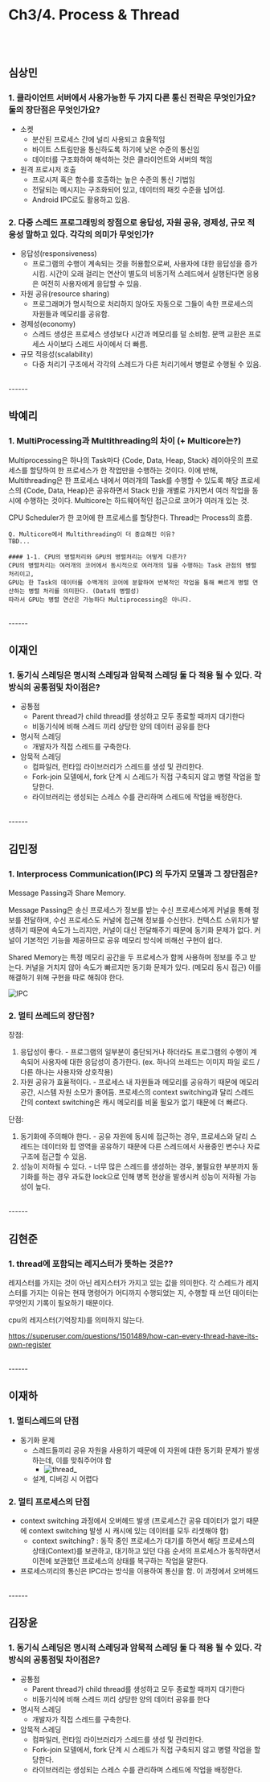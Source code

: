 # Ch3/4. Process & Thread 

<br>
<br>

## 심상민
### 1. 클라이언트 서버에서 사용가능한 두 가지 다른 통신 전략은 무엇인가요? 둘의 장단점은 무엇인가요?

- 소켓
	- 분산된 프로세스 간에 널리 사용되고 효율적임
	- 바이트 스트림만을 통신하도록 하기에 낮은 수준의 통신임
	- 데이터를 구조화하여 해석하는 것은 클라이언트와 서버의 책임 
- 원격 프로시저 호출
	- 프로시저 혹은 함수를 호출하는 높은 수준의 통신 기법임
	- 전달되는 메시지는 구조화되어 있고, 데이터의 패킷 수준을 넘어섬.
	- Android IPC로도 활용하고 있음.  
	
### 2. 다중 스레드 프로그래밍의 장점으로 응답성, 자원 공유, 경제성, 규모 적응성 말하고 있다. 각각의 의미가 무엇인가?

- 응답성(responsiveness)
	- 프로그램의 수행이 계속되는 것을 허용함으로써, 사용자에 대한 응답성을 증가시킴. 시간이 오래 걸리는 연산이 별도의 비동기적 스레드에서 실행된다면 응용은 여전히 사용자에게 응답할 수 있음.
- 자원 공유(resource sharing)
	- 프로그래머가 명시적으로 처리하지 않아도 자동으로 그들이 속한 프로세스의 자원들과 메모리를 공유함.
- 경제성(economy)
	- 스레드 생성은 프로세스 생성보다 시간과 메모리를 덜 소비함. 문맥 교환은 프로세스 사이보다 스레드 사이에서 더 빠름.
- 규모 적응성(scalability)
	- 다중 처리기 구조에서 각각의 스레드가 다른 처리기에서 병렬로 수행될 수 있음.

<br>
------
<br>

## 박예리

### 1. MultiProcessing과 Multithreading의 차이 (+ Multicore는?)
Multiprocessing은 하나의 Task마다 {Code, Data, Heap, Stack} 레이아웃의 프로세스를 할당하여 한 프로세스가 한 작업만을 수행하는 것이다.
이에 반해, Multithreading은 한 프로세스 내에서 여러개의 Task를 수행할 수 있도록 해당 프로세스의 {Code, Data, Heap}은 공유하면서 Stack 만을 개별로 가지면서 여러 작업을 동시에 수행하는 것이다.
Multicore는 하드웨어적인 접근으로 코어가 여러개 있는 것. 

CPU Scheduler가 한 코어에 한 프로세스를 할당한다.
Thread는 Process의 흐름.

    Q. Multicore에서 Multithreading이 더 중요해진 이유?
    TBD... 

    #### 1-1. CPU의 병렬처리와 GPU의 병렬처리는 어떻게 다른가?
    CPU의 병렬처리는 여러개의 코어에서 동시적으로 여러개의 일을 수행하는 Task 관점의 병렬처리이고,
    GPU는 한 Task의 데이터를 수백개의 코어에 분할하여 반복적인 작업을 통해 빠르게 병렬 연산하는 병렬 처리를 의미한다. (Data의 병렬성)
    따라서 GPU는 병렬 연산은 가능하다 Multiprocessing은 아니다. 

<br>
------
<br>

## 이재인

### 1. 동기식 스레딩은 명시적 스레딩과 암묵적 스레딩 둘 다 적용 될 수 있다. 각 방식의  공통점및 차이점은?
- 공통점
	- Parent thread가 child thread를 생성하고 모두 종료할 때까지 대기한다
	- 비동기식에 비해 스레드 끼리 상당한 양의 데이터 공유를 한다 
- 명시적 스레딩
	- 개발자가 직접 스레드를 구축한다. 
- 암묵적 스레딩
	- 컴파일러, 런타임 라이브러리가 스레드를 생성 및 관리한다.
	- Fork-join 모델에서, fork 단계 시 스레드가 직접 구축되지 않고 병렬 작업을 할당한다.
	- 라이브러리는 생성되는 스레스 수를 관리하며 스레드에 작업을 배정한다.

<br>
------
<br>

## 김민정

### 1. Interprocess Communication(IPC) 의 두가지 모델과 그 장단점은?
Message Passing과 Share Memory.

Message Passing은 송신 프로세스가 정보를 받는 수신 프로세스에게 커널을 통해 정보를 전달하며, 수신 프로세스도 커널에 접근해 정보를 수신한다. 컨텍스트 스위치가 발생하기 때문에 속도가 느리지만, 커널이 대신 전달해주기 때문에 동기화 문제가 없다. 커널이 기본적인 기능을 제공하므로 공유 메모리 방식에 비해선 구현이 쉽다.

Shared Memory는 특정 메모리 공간을 두 프로세스가 함께 사용하며 정보를 주고 받는다. 커널을 거치지 않아 속도가 빠르지만 동기화 문제가 있다. (메모리 동시 접근) 이를 해결하기 위해 구현을 따로 해줘야 한다.

![IPC](https://blog.kakaocdn.net/dn/bDS16L/btq6cUgBhUP/ctoU6yixvYtxP6TDYgU4zK/img.png)

### 2. 멀티 쓰레드의 장단점?
장점: 
1. 응답성이 좋다. - 프로그램의 일부분이 중단되거나 하더라도 프로그램의 수행이 계속되어 사용자에 대한 응답성이 증가한다. (ex. 하나의 쓰레드는 이미지 파일 로드 / 다른 하나는 사용자와 상호작용)
2. 자원 공유가 효율적이다. - 프로세스 내 자원들과 메모리를 공유하기 때문에 메모리공간, 시스템 자원 소모가 줄어듬. 프로세스의 context switching과 달리 스레드 간의 context switching은 캐시 메모리를 비울 필요가 없기 때문에 더 빠르다.

단점:
1. 동기화에 주의해야 한다. - 공유 자원에 동시에 접근하는 경우, 프로세스와 달리 스레드는 데이터와 힙 영역을 공유하기 때문에 다른 스레드에서 사용중인 변수나 자료구조에 접근할 수 있음.
2. 성능이 저하될 수 있다. - 너무 많은 스레드를 생성하는 경우, 불필요한 부분까지 동기화를 하는 경우 과도한 lock으로 인해 병목 현상을 발생시켜 성능이 저하될 가능성이 높다.


<br>
------
<br>

## 김현준

### 1. thread에 포함되는 레지스터가 뜻하는 것은??
레지스터를 가지는 것이 아닌 레지스터가 가지고 있는 값을 의미한다.
각 스레드가 레지스터를 가지는 이유는 현재 명령어가 어디까지 수행되었는 지, 수행할 때 쓰던 데이터는 무엇인지 기록이 필요하기 때문이다.

cpu의 레지스터(기억장치)를 의미하지 않는다.

https://superuser.com/questions/1501489/how-can-every-thread-have-its-own-register


<br>
------
<br>


## 이재하

### 1. 멀티스레드의 단점

- 동기화 문제
	- 스레드들끼리 공유 자원을 사용하기 때문에 이 자원에 대한 동기화 문제가 발생하는데, 이를 맞춰주어야 함
	  - ![thread_](https://velog.velcdn.com/images/chjh121/post/d8c055d1-6d7f-468a-ac18-a2206e717478/img.png)
  - 설계, 디버깅 시 어렵다
	
### 2. 멀티 프로세스의 단점

- context switching 과정에서 오버헤드 발생 (프로세스간 공유 데이터가 없기 때문에 context switching 발생 시 캐시에 있는 데이터를 모두 리셋해야 함)
  - context switching? : 동작 중인 프로세스가 대기를 하면서 해당 프로세스의 상태(Context)를 보관하고, 대기하고 있던 다음 순서의 프로세스가 동작하면서 이전에 보관했던 프로세스의 상태를 복구하는 작업을 말한다. 
- 프로세스끼리의 통신은 IPC라는 방식을 이용하여 통신을 함. 이 과정에서 오버헤드


<br>
------
<br>


## 김장윤

### 1. 동기식 스레딩은 명시적 스레딩과 암묵적 스레딩 둘 다 적용 될 수 있다. 각 방식의  공통점및 차이점은?
- 공통점
	- Parent thread가 child thread를 생성하고 모두 종료할 때까지 대기한다
	- 비동기식에 비해 스레드 끼리 상당한 양의 데이터 공유를 한다 
- 명시적 스레딩
	- 개발자가 직접 스레드를 구축한다. 
- 암묵적 스레딩
	- 컴파일러, 런타임 라이브러리가 스레드를 생성 및 관리한다.
	- Fork-join 모델에서, fork 단계 시 스레드가 직접 구축되지 않고 병렬 작업을 할당한다.
	- 라이브러리는 생성되는 스레스 수를 관리하며 스레드에 작업을 배정한다.